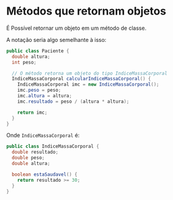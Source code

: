 # Métodos que retornam objetos

É Possível retornar um objeto em um método de classe.

A notação seria algo semelhante à isso:

```java
public class Paciente {
  double altura;
  int peso;

  // O método retorna um objeto do tipo IndiceMassaCorporal
  IndiceMassaCorporal calcularIndiceMassaCorporal() {
    IndiceMassaCorporal imc = new IndiceMassaCorporal();
    imc.peso = peso;
    imc.altura = altura;
    imc.resultado = peso / (altura * altura);

    return imc;
  }
}
```

Onde `IndiceMassaCorporal` é:

```java
public class IndiceMassaCorporal {
  double resultado;
  double peso;
  double altura;

  boolean estaSaudavel() {
    return resultado >= 30;
  }
}

```